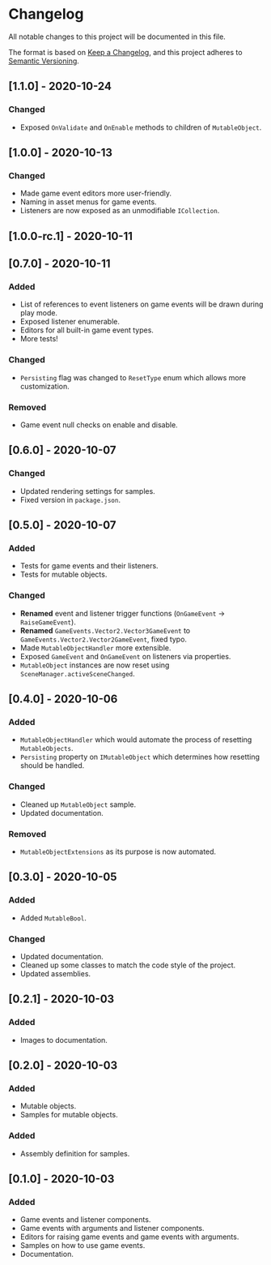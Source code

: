 ﻿# Changelog
All notable changes to this project will be documented in this file.

The format is based on [Keep a Changelog](https://keepachangelog.com/en/1.0.0/),
and this project adheres to [Semantic Versioning](https://semver.org/spec/v2.0.0.html).

## [1.1.0] - 2020-10-24

### Changed
- Exposed `OnValidate` and `OnEnable` methods to children of `MutableObject`.

## [1.0.0] - 2020-10-13

### Changed
- Made game event editors more user-friendly.
- Naming in asset menus for game events.
- Listeners are now exposed as an unmodifiable `ICollection`.

## [1.0.0-rc.1] - 2020-10-11

## [0.7.0] - 2020-10-11

### Added
- List of references to event listeners on game events will be drawn during play mode.
- Exposed listener enumerable.
- Editors for all built-in game event types.
- More tests!

### Changed
- `Persisting` flag was changed to `ResetType` enum which allows more customization.

### Removed
- Game event null checks on enable and disable.

## [0.6.0] - 2020-10-07

### Changed
- Updated rendering settings for samples.
- Fixed version in `package.json`.

## [0.5.0] - 2020-10-07

### Added
- Tests for game events and their listeners.
- Tests for mutable objects.

### Changed
- **Renamed** event and listener trigger functions (`OnGameEvent` -> `RaiseGameEvent`).
- **Renamed** `GameEvents.Vector2.Vector3GameEvent` to `GameEvents.Vector2.Vector2GameEvent`, fixed typo.
- Made `MutableObjectHandler` more extensible.
- Exposed `GameEvent` and `OnGameEvent` on listeners via properties.
- `MutableObject` instances are now reset using `SceneManager.activeSceneChanged`.

## [0.4.0] - 2020-10-06

### Added
- `MutableObjectHandler` which would automate the process of resetting `MutableObjects`.
- `Persisting` property on `IMutableObject` which determines how resetting should be handled.

### Changed
- Cleaned up `MutableObject` sample.
- Updated documentation.

### Removed
- `MutableObjectExtensions` as its purpose is now automated.

## [0.3.0] - 2020-10-05

### Added
- Added `MutableBool`.

### Changed
- Updated documentation.
- Cleaned up some classes to match the code style of the project.
- Updated assemblies.

## [0.2.1] - 2020-10-03

### Added
- Images to documentation.

## [0.2.0] - 2020-10-03

### Added
- Mutable objects.
- Samples for mutable objects.

### Added
- Assembly definition for samples.

## [0.1.0] - 2020-10-03

### Added
- Game events and listener components.
- Game events with arguments and listener components.
- Editors for raising game events and game events with arguments.
- Samples on how to use game events.
- Documentation.
